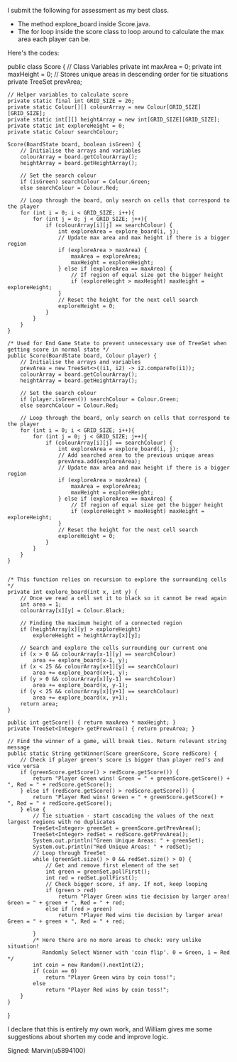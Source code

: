 I submit the following for assessment as my best class.

* The method explore_board inside Score.java.
* The for loop inside the score class to loop around to calculate the max area each player can be.


Here's the codes:

public class Score {
    // Class Variables
    private int maxArea = 0;
    private int maxHeight = 0;
    // Stores unique areas in descending order for tie situations
    private TreeSet<Integer> prevArea;

    // Helper variables to calculate score
    private static final int GRID_SIZE = 26;
    private static Colour[][] colourArray = new Colour[GRID_SIZE][GRID_SIZE];
    private static int[][] heightArray = new int[GRID_SIZE][GRID_SIZE];
    private static int exploreHeight = 0;
    private static Colour searchColour;

    Score(BoardState board, boolean isGreen) {
        // Initialise the arrays and variables
        colourArray = board.getColourArray();
        heightArray = board.getHeightArray();

        // Set the search colour
        if (isGreen) searchColour = Colour.Green;
        else searchColour = Colour.Red;

        // Loop through the board, only search on cells that correspond to the player
        for (int i = 0; i < GRID_SIZE; i++){
            for (int j = 0; j < GRID_SIZE; j++){
                if (colourArray[i][j] == searchColour) {
                    int exploreArea = explore_board(i, j);
                    // Update max area and max height if there is a bigger region
                    if (exploreArea > maxArea) {
                        maxArea = exploreArea;
                        maxHeight = exploreHeight;
                    } else if (exploreArea == maxArea) {
                        // If region of equal size get the bigger height
                        if (exploreHeight > maxHeight) maxHeight = exploreHeight;
                    }
                    // Reset the height for the next cell search
                    exploreHeight = 0;
                }
            }
        }
    }

    /* Used for End Game State to prevent unnecessary use of TreeSet when getting score in normal state */
    public Score(BoardState board, Colour player) {
        // Initialise the arrays and variables
        prevArea = new TreeSet<>((i1, i2) -> i2.compareTo(i1));
        colourArray = board.getColourArray();
        heightArray = board.getHeightArray();

        // Set the search colour
        if (player.isGreen()) searchColour = Colour.Green;
        else searchColour = Colour.Red;

        // Loop through the board, only search on cells that correspond to the player
        for (int i = 0; i < GRID_SIZE; i++){
            for (int j = 0; j < GRID_SIZE; j++){
                if (colourArray[i][j] == searchColour) {
                    int exploreArea = explore_board(i, j);
                    // Add searched area to the previous unique areas
                    prevArea.add(exploreArea);
                    // Update max area and max height if there is a bigger region
                    if (exploreArea > maxArea) {
                        maxArea = exploreArea;
                        maxHeight = exploreHeight;
                    } else if (exploreArea == maxArea) {
                        // If region of equal size get the bigger height
                        if (exploreHeight > maxHeight) maxHeight = exploreHeight;
                    }
                    // Reset the height for the next cell search
                    exploreHeight = 0;
                }
            }
        }
    }


    /* This function relies on recursion to explore the surrounding cells */
    private int explore_board(int x, int y) {
        // Once we read a cell set it to black so it cannot be read again
        int area = 1;
        colourArray[x][y] = Colour.Black;

        // Finding the maximum height of a connected region
        if (heightArray[x][y] > exploreHeight)
            exploreHeight = heightArray[x][y];

        // Search and explore the cells surrounding our current one
        if (x > 0 && colourArray[x-1][y] == searchColour)
            area += explore_board(x-1, y);
        if (x < 25 && colourArray[x+1][y] == searchColour)
            area += explore_board(x+1, y);
        if (y > 0 && colourArray[x][y-1] == searchColour)
            area += explore_board(x, y-1);
        if (y < 25 && colourArray[x][y+1] == searchColour)
            area += explore_board(x, y+1);
        return area;
    }

    public int getScore() { return maxArea * maxHeight; }
    private TreeSet<Integer> getPrevArea() { return prevArea; }

    // Find the winner of a game, will break ties. Return relevant string message
    public static String getWinner(Score greenScore, Score redScore) {
        // Check if player green's score is bigger than player red's and vice versa
        if (greenScore.getScore() > redScore.getScore()) {
            return "Player Green wins! Green = " + greenScore.getScore() + ", Red = " + redScore.getScore();
        } else if (redScore.getScore() > redScore.getScore()) {
            return "Player Red wins! Green = " + greenScore.getScore() + ", Red = " + redScore.getScore();
        } else {
            // Tie situation - start cascading the values of the next largest regions with no duplicates
            TreeSet<Integer> greenSet = greenScore.getPrevArea();
            TreeSet<Integer> redSet = redScore.getPrevArea();
            System.out.println("Green Unique Areas: " + greenSet);
            System.out.println("Red Unique Areas: " + redSet);
            // Loop through TreeSet
            while (greenSet.size() > 0 && redSet.size() > 0) {
                // Get and remove first element of the set
                int green = greenSet.pollFirst();
                int red = redSet.pollFirst();
                // Check bigger score, if any. If not, keep looping
                if (green > red)
                    return "Player Green wins tie decision by larger area! Green = " + green + ", Red = " + red;
                else if (red > green)
                    return "Player Red wins tie decision by larger area! Green = " + green + ", Red = " + red;

            }
            /* Here there are no more areas to check: very unlike situation!
               Randomly Select Winner with 'coin flip'. 0 = Green, 1 = Red */
            int coin = new Random().nextInt(2);
            if (coin == 0)
                return "Player Green wins by coin toss!";
            else
                return "Player Red wins by coin toss!";
        }
    }
}

I declare that this is entirely my own work, and William gives me some suggestions about shorten my code and improve logic.

Signed: Marvin(u5894100)
